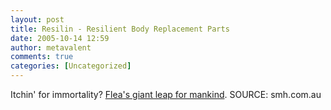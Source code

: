 ```yaml
---
layout: post
title: Resilin - Resilient Body Replacement Parts
date: 2005-10-14 12:59
author: metavalent
comments: true
categories: [Uncategorized]
---
```

Itchin' for immortality?  <a href="http://www.smh.com.au/news/science/fleas-leap-for-mankind/2005/10/12/1128796590054.html">Flea's giant leap for mankind</a>.  SOURCE: smh.com.au
